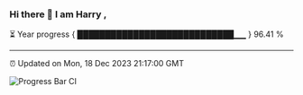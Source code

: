 ### Hi there 👋 I am Harry , 

⏳ Year progress { ████████████████████████████▁▁ } 96.41 %

---

⏰ Updated on Mon, 18 Dec 2023 21:17:00 GMT

![Progress Bar CI](https://github.com/duykhang68/duykhang68/workflows/Progress%20Bar%20CI/badge.svg)
